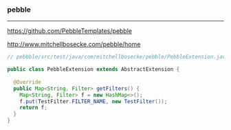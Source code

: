 ### pebble
---
https://github.com/PebbleTemplates/pebble

http://www.mitchellbosecke.com/pebble/home

```java
// pebbble/src/test/java/com/mitchellbosecke/pebble/PebbleExtension.java

public class PebbleExtension extends AbstractExtension {
  
  @Override
  public Map<String, Filter> getFilters() {
    Map<String, Filter> f = new HashMap<>();
    f.put(TestFilter.FILTER_NAME, new TestFilter());
    return f;
  }
}

```

```
```

```
```


